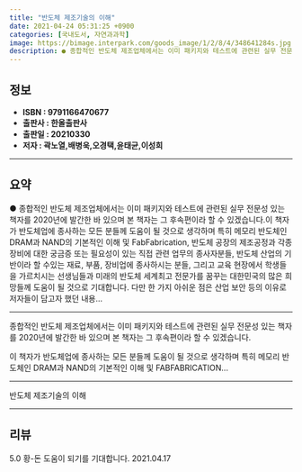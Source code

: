 ```yaml
---
title: "반도체 제조기술의 이해"
date: 2021-04-24 05:31:25 +0900
categories: [국내도서, 자연과과학]
image: https://bimage.interpark.com/goods_image/1/2/8/4/348641284s.jpg
description: ● 종합적인 반도체 제조업체에서는 이미 패키지와 테스트에 관련된 실무 전문성 있는 책자를 2020년에 발간한 바 있으며 본 책자는 그 후속편이라 할 수 있겠습니다.이 책자가 반도체업에 종사하는 모든 분들께 도움이 될 것으로 생각하며 특히 메모리 반도체인 DRAM과 NAND의 기본적인
---
```


## **정보**

- **ISBN : 9791166470677**
- **출판사 : 한올출판사**
- **출판일 : 20210330**
- **저자 : 곽노열,배병욱,오경택,윤태균,이성희**

------



## **요약**

●  종합적인 반도체 제조업체에서는 이미 패키지와 테스트에 관련된 실무 전문성 있는 책자를 2020년에 발간한 바 있으며 본 책자는 그 후속편이라 할 수 있겠습니다.이 책자가 반도체업에 종사하는 모든 분들께 도움이 될 것으로 생각하며 특히 메모리 반도체인 DRAM과 NAND의 기본적인 이해 및 FabFabrication, 반도체 공장의 제조공정과 각종 장비에 대한 궁금증 또는 필요성이 있는 직접 관련 업무의 종사자분들, 반도체 산업의 기반이라 할 수있는 재료, 부품, 장비업에 종사하시는 분들, 그리고 교육 현장에서 학생들을 가르치시는 선생님들과 미래의 반도체 세계최고 전문가를 꿈꾸는 대한민국의 많은 희망들께 도움이 될 것으로 기대합니다. 다만 한 가지 아쉬운 점은 산업 보안 등의 이유로 저자들이 담고자 했던 내용...

------

종합적인 반도체 제조업체에서는 이미 패키지와 테스트에 관련된 실무 전문성 있는 책자를 2020년에 발간한 바 있으며 본 책자는 그 후속편이라 할 수 있겠습니다.

이 책자가 반도체업에 종사하는 모든 분들께 도움이 될 것으로 생각하며 특히 메모리 반도체인 DRAM과 NAND의 기본적인 이해 및 FABFABRICATION... 

------


반도체 제조기술의 이해 

------


## **리뷰** 

5.0 황-돈 도움이 되기를 기대합니다. 2021.04.17 <br/>